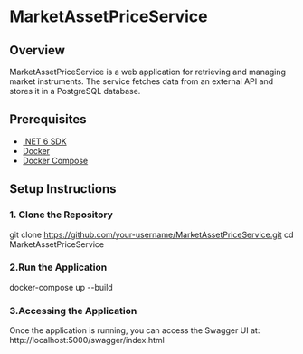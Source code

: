 # MarketAssetPriceService

## Overview
MarketAssetPriceService is a web application for retrieving and managing market instruments. The service fetches data from an external API and stores it in a PostgreSQL database.

## Prerequisites
- [.NET 6 SDK](https://dotnet.microsoft.com/download/dotnet/6.0)
- [Docker](https://www.docker.com/get-started)
- [Docker Compose](https://docs.docker.com/compose/install/)

## Setup Instructions

### 1. Clone the Repository
git clone https://github.com/your-username/MarketAssetPriceService.git
cd MarketAssetPriceService

### 2.Run the Application
docker-compose up --build

### 3.Accessing the Application
Once the application is running, you can access the Swagger UI at:
http://localhost:5000/swagger/index.html
```sh
